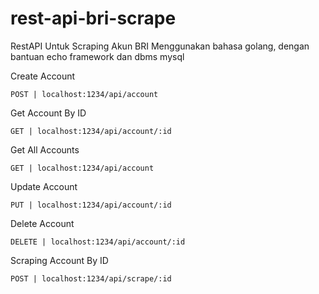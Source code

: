 # rest-api-bri-scrape

RestAPI Untuk Scraping Akun BRI
  Menggunakan bahasa golang, dengan bantuan echo framework dan dbms mysql
  
Create Account

    POST | localhost:1234/api/account



Get Account By ID

    GET | localhost:1234/api/account/:id



Get All Accounts 

    GET | localhost:1234/api/account



Update Account

    PUT | localhost:1234/api/account/:id



Delete Account

    DELETE | localhost:1234/api/account/:id



Scraping Account By ID

    POST | localhost:1234/api/scrape/:id

